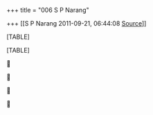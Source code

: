 +++
title = "006 S P Narang"

+++
[[S P Narang	2011-09-21, 06:44:08 [Source](https://groups.google.com/g/bvparishat/c/MpFGPJT8G3U)]]



[TABLE]

[TABLE]









